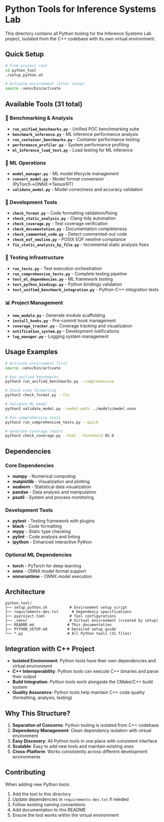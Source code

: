 # Python Tools for Inference Systems Lab

This directory contains all Python tooling for the Inference Systems Lab project, isolated from the C++ codebase with its own virtual environment.

## Quick Setup

```bash
# From project root
cd python_tool
./setup_python.sh

# Activate environment (after setup)
source .venv/bin/activate
```

## Available Tools (31 total)

### 🔬 Benchmarking & Analysis
- **`run_unified_benchmarks.py`** - Unified POC benchmarking suite
- **`benchmark_inference.py`** - ML inference performance analysis  
- **`run_container_benchmarks.py`** - Container performance testing
- **`performance_profiler.py`** - System performance profiling
- **`ml_inference_load_test.py`** - Load testing for ML inference

### 🧠 ML Operations
- **`model_manager.py`** - ML model lifecycle management
- **`convert_model.py`** - Model format conversion (PyTorch→ONNX→TensorRT)
- **`validate_model.py`** - Model correctness and accuracy validation

### 🔧 Development Tools
- **`check_format.py`** - Code formatting validation/fixing
- **`check_static_analysis.py`** - Clang-tidy automation
- **`check_coverage.py`** - Test coverage verification
- **`check_documentation.py`** - Documentation completeness
- **`check_commented_code.py`** - Detect commented-out code
- **`check_eof_newline.py`** - POSIX EOF newline compliance
- **`fix_static_analysis_by_file.py`** - Incremental static analysis fixes

### 🧪 Testing Infrastructure  
- **`run_tests.py`** - Test execution orchestration
- **`run_comprehensive_tests.py`** - Complete testing pipeline
- **`test_ml_dependencies.py`** - ML framework testing
- **`test_python_bindings.py`** - Python bindings validation
- **`test_unified_benchmark_integration.py`** - Python-C++ integration tests

### 📊 Project Management
- **`new_module.py`** - Generate module scaffolding
- **`install_hooks.py`** - Pre-commit hook management
- **`coverage_tracker.py`** - Coverage tracking and visualization
- **`notification_system.py`** - Development notifications
- **`log_manager.py`** - Logging system management

## Usage Examples

```bash
# Activate environment first
source .venv/bin/activate

# Run unified benchmarks
python3 run_unified_benchmarks.py --comprehensive

# Check code formatting
python3 check_format.py --fix

# Validate ML model
python3 validate_model.py --model-path ../models/model.onnx

# Run comprehensive tests
python3 run_comprehensive_tests.py --quick

# Generate coverage report
python3 check_coverage.py --html --threshold 85.0
```

## Dependencies

### Core Dependencies
- **numpy** - Numerical computing
- **matplotlib** - Visualization and plotting  
- **seaborn** - Statistical data visualization
- **pandas** - Data analysis and manipulation
- **psutil** - System and process monitoring

### Development Tools
- **pytest** - Testing framework with plugins
- **black** - Code formatting
- **mypy** - Static type checking
- **pylint** - Code analysis and linting
- **ipython** - Enhanced interactive Python

### Optional ML Dependencies
- **torch** - PyTorch for deep learning
- **onnx** - ONNX model format support
- **onnxruntime** - ONNX model execution

## Architecture

```
python_tool/
├── setup_python.sh          # Environment setup script
├── requirements-dev.txt      # Dependency specifications
├── pyproject.toml           # Tool configurations
├── .venv/                   # Virtual environment (created by setup)
├── README.md               # This documentation
├── PYTHON_SETUP.md         # Detailed setup guide
└── *.py                    # All Python tools (31 files)
```

## Integration with C++ Project

- **Isolated Environment**: Python tools have their own dependencies and virtual environment
- **C++ Interoperability**: Python tools can execute C++ binaries and parse their output
- **Build Integration**: Python tools work alongside the CMake/C++ build system
- **Quality Assurance**: Python tools help maintain C++ code quality (formatting, analysis, testing)

## Why This Structure?

1. **Separation of Concerns**: Python tooling is isolated from C++ codebase
2. **Dependency Management**: Clean dependency isolation with virtual environment
3. **Easy Discovery**: All Python tools in one place with consistent interface
4. **Scalable**: Easy to add new tools and maintain existing ones
5. **Cross-Platform**: Works consistently across different development environments

## Contributing

When adding new Python tools:
1. Add the tool to this directory
2. Update dependencies in `requirements-dev.txt` if needed
3. Follow existing naming conventions
4. Add documentation to this README
5. Ensure the tool works within the virtual environment